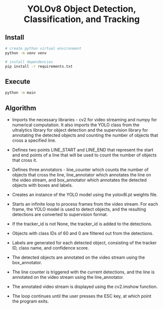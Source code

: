 <h1 align="center">YOLOv8 Object Detection, Classification, and Tracking</h1>

## Install

```bash
# create python virtual environment
python -m venv venv

# install dependencies
pip install -r requirements.txt
```

## Execute

```bash
python -m main
```

## Algorithm 


* Imports the necessary libraries - cv2 for video streaming and numpy for numerical computation. It also imports the YOLO class from the ultralytics library for object detection and the supervision library for annotating the detected objects and counting the number of objects that cross a specified line.

* Defines two points LINE_START and LINE_END that represent the start and end points of a line that will be used to count the number of objects that cross it.

* Defines three annotators - line_counter which counts the number of objects that cross the line, line_annotator which annotates the line on the video stream, and box_annotator which annotates the detected objects with boxes and labels.

* Creates an instance of the YOLO model using the yolov8l.pt weights file.

* Starts an infinite loop to process frames from the video stream. For each frame, the YOLO model is used to detect objects, and the resulting detections are converted to supervision format.

* If the tracker_id is not None, the tracker_id is added to the detections.

* Objects with class IDs of 60 and 0 are filtered out from the detections.

* Labels are generated for each detected object, consisting of the tracker ID, class name, and confidence score.

* The detected objects are annotated on the video stream using the box_annotator.

* The line counter is triggered with the current detections, and the line is annotated on the video stream using the line_annotator.

* The annotated video stream is displayed using the cv2.imshow function.

* The loop continues until the user presses the ESC key, at which point the program exits.
